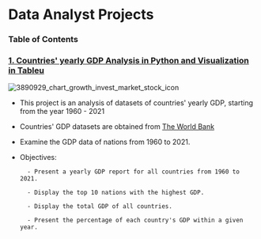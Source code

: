 # Data Analyst Projects
### Table of Contents

### [1. Countries' yearly GDP Analysis in Python and Visualization in Tableu ](https://github.com/John-Rivero/Data-Analyst-Portfolio/tree/main/Coutries'%20Yearly%20GDP%201960-2021)
![3890929_chart_growth_invest_market_stock_icon](https://user-images.githubusercontent.com/81208412/215166455-345259af-2eb7-4eb7-9f34-ff630497fef8.png)
- This project is an analysis of datasets of countries' yearly GDP, starting from the year 1960 - 2021

- Countries' GDP datasets are obtained from [The World Bank](https://data.worldbank.org/indicator/NY.GDP.MKTP.CD)
- Examine the GDP data of nations from 1960 to 2021.
        
        
- Objectives:
        
        
        - Present a yearly GDP report for all countries from 1960 to 2021.
        
        - Display the top 10 nations with the highest GDP.
            
        - Display the total GDP of all countries.
        
        - Present the percentage of each country's GDP within a given year.
